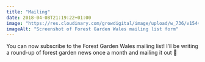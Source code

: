 ```yaml
---
title: "Mailing"
date: 2018-04-08T21:19:22+01:00
image: "https://res.cloudinary.com/growdigital/image/upload/w_736/v1544109034/mailing-list-26454136537.png"
imageAlt: "Screenshot of Forest Garden Wales mailing list form"
---
```


You can now subscribe to the Forest Garden Wales mailing list! I’ll be writing a round-up of forest garden news once a month and mailing it out 🙂
